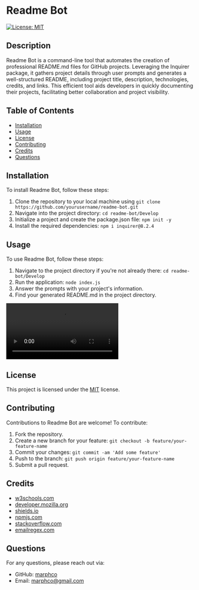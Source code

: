 # Readme Bot
[![License: MIT](https://img.shields.io/badge/License-MIT-yellow.svg)](https://opensource.org/licenses/MIT)

## Description
Readme Bot is a command-line tool that automates the creation of professional README.md files for GitHub projects. Leveraging the Inquirer package, it gathers project details through user prompts and generates a well-structured README, including project title, description, technologies, credits, and links. This efficient tool aids developers in quickly documenting their projects, facilitating better collaboration and project visibility.

## Table of Contents
- [Installation](#installation)
- [Usage](#usage)
- [License](#license)
- [Contributing](#contributing)
- [Credits](#credits)
- [Questions](#questions)

## Installation
To install Readme Bot, follow these steps:
1. Clone the repository to your local machine using `git clone https://github.com/yourusername/readme-bot.git`
2. Navigate into the project directory: `cd readme-bot/Develop`
3. Initialize a project and create the package.json file: `npm init -y`
4. Install the required dependencies: `npm i inquirer@8.2.4`

## Usage
To use Readme Bot, follow these steps:
1. Navigate to the project directory if you're not already there: `cd readme-bot/Develop`
2. Run the application: `node index.js`
3. Answer the prompts with your project's information.
4. Find your generated README.md in the project directory.

<video controls src="readme-bot.mp4" title="Readme Bot"></video>

## License
This project is licensed under the [MIT](https://opensource.org/licenses/MIT) license.

## Contributing
Contributions to Readme Bot are welcome! To contribute:
1. Fork the repository.
2. Create a new branch for your feature: `git checkout -b feature/your-feature-name`
3. Commit your changes: `git commit -am 'Add some feature'`
4. Push to the branch: `git push origin feature/your-feature-name`
5. Submit a pull request.

## Credits
- [w3schools.com](https://w3schools.com)
- [developer.mozilla.org](https://developer.mozilla.org/en-US/)
- [shields.io](https://shields.io/)
- [npmjs.com](https://docs.npmjs.com/)
- [stackoverflow.com](https://stackoverflow.com/questions/)
- [emailregex.com](https://emailregex.com/)

## Questions
For any questions, please reach out via:
- GitHub: [marphco](https://github.com/marphco)
- Email: [marphco@gmail.com](mailto:marphco@gmail.com)